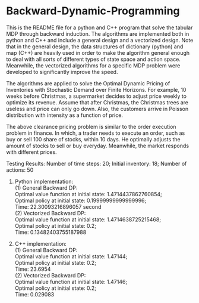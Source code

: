 # Backward-Dynamic-Programming

This is the README file for a python and C++ program that solve the tabular MDP through backward induction. The algorithms are implemented both in python and C++ and include a general design and a vectorized design. Note that in the general design, the data structures of dictionary (python) and map (C++) are heavily used in order to make the algorithm general enough to deal with all sorts of different types of state space and action space. Meanwhile, the vectorized algorithms for a specific MDP problem were developed to significantly improve the speed.

The algorithms are applied to solve the Optimal Dynamic Pricing of Inventories with Stochastic Demand over Finite Horizons. For example, 10 weeks before Christmas, a supermarket decides to adjust price weekly to optimize its revenue. Assume that after Christmas, the Christmas trees are useless and price can only go down. Also, the customers arrive in Poisson distribution with intensity as a function of price.

The above clearance pricing problem is similar to the order execution problem in finance. In which, a trader needs to execute an order, such as buy or sell 100 share of stocks, within 10 days. He optimally adjusts the amount of stocks to sell or buy everyday. Meanwhile, the market responds with different prices.

Testing Results:
Number of time steps:  20; Initial inventory:  18; Number of actions:  50

1. Python implementation:  
(1) General Backward DP:  
   Optimal value function at initial state:  1.4714437862760854;  
   Optimal policy at initial state:  0.19999999999999996;  
   Time:  22.30093216896057 second  
(2) Vectorized Backward DP:  
   Optimal value function at initial state:  1.4714638725215468;  
   Optimal policy at initial state:  0.2;  
   Time:  0.13482403755187988  

2. C++ implementation:  
(1) General Backward DP:  
   Optimal value function at initial state: 1.47144;  
   Optimal policy at initial state: 0.2;  
   Time: 23.6954  
(2) Vectorized Backward DP:  
   Optimal value function at initial state: 1.47146;  
   Optimal policy at initial state: 0.2;  
   Time: 0.029083  
